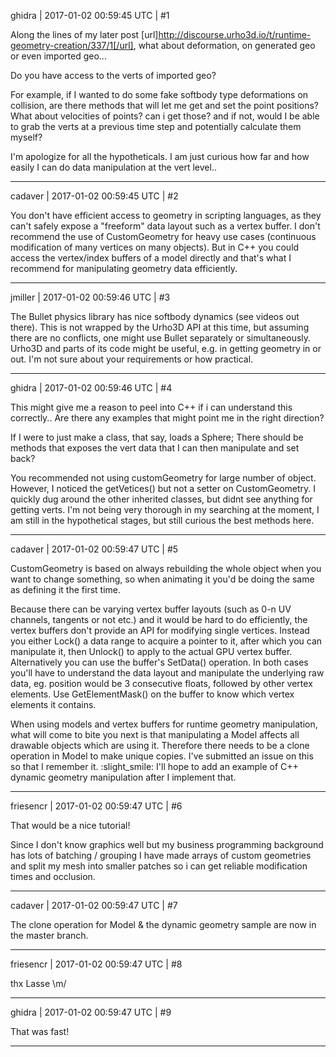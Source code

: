 ghidra | 2017-01-02 00:59:45 UTC | #1

Along the lines of my later post [url]http://discourse.urho3d.io/t/runtime-geometry-creation/337/1[/url], what about deformation, on generated geo or even imported geo...

Do you have access to the verts of imported geo?

For example, if I wanted to do some fake softbody type deformations on collision, are there methods that will let me get and set the point positions? What about velocities of points? can i get those? and if not, would I be able to grab the verts at a previous time step and potentially calculate them myself?

I'm apologize for all the hypotheticals. I am just curious how far and how easily I can do data manipulation at the vert level..

-------------------------

cadaver | 2017-01-02 00:59:45 UTC | #2

You don't have efficient access to geometry in scripting languages, as they can't safely expose a "freeform" data layout such as a vertex buffer. I don't recommend the use of CustomGeometry for heavy use cases (continuous modification of many vertices on many objects). But in C++ you could access the vertex/index buffers of a model directly and that's what I recommend for manipulating geometry data efficiently.

-------------------------

jmiller | 2017-01-02 00:59:46 UTC | #3

The Bullet physics library has nice softbody dynamics (see videos out there). This is not wrapped by the Urho3D API at this time, but assuming there are no conflicts, one might use Bullet separately or simultaneously. Urho3D and parts of its code might be useful, e.g. in getting geometry in or out. I'm not sure about your requirements or how practical.

-------------------------

ghidra | 2017-01-02 00:59:46 UTC | #4

This might give me a reason to peel into C++ if i can understand this correctly..
Are there any examples that might point me in the right direction?

If I were to just make a class, that say, loads a Sphere; There should be methods that exposes the vert data that I can then manipulate and set back?

You recommended not using customGeometry for large number of object. However, I noticed the getVetices() but not a setter on CustomGeometry. I quickly dug around the other inherited classes, but didnt see anything for getting verts. I'm not being very thorough in my searching at the moment, I am still in the hypothetical stages, but still curious the best methods here.

-------------------------

cadaver | 2017-01-02 00:59:47 UTC | #5

CustomGeometry is based on always rebuilding the whole object when you want to change something, so when animating it you'd be doing the same as defining it the first time.

Because there can be varying vertex buffer layouts (such as 0-n UV channels, tangents or not etc.) and it would be hard to do efficiently, the vertex buffers don't provide an API for modifying single vertices. Instead you either Lock() a data range to acquire a pointer to it, after which you can manipulate it, then Unlock() to apply to the actual GPU vertex buffer. Alternatively you can use the buffer's SetData() operation. In both cases you'll have to understand the data layout and manipulate the underlying raw data, eg. position would be 3 consecutive floats, followed by other vertex elements. Use GetElementMask() on the buffer to know which vertex elements it contains.

When using models and vertex buffers for runtime geometry manipulation, what will come to bite you next is that manipulating a Model affects all drawable objects which are using it. Therefore there needs to be a clone operation in Model to make unique copies. I've submitted an issue on this so that I remember it. :slight_smile: I'll hope to add an example of C++ dynamic geometry manipulation after I implement that.

-------------------------

friesencr | 2017-01-02 00:59:47 UTC | #6

That would be a nice tutorial!

Since I don't know graphics well but my business programming background has lots of batching / grouping I have made arrays of custom geometries and split my mesh into smaller patches so i can get reliable modification times and occlusion.

-------------------------

cadaver | 2017-01-02 00:59:47 UTC | #7

The clone operation for Model & the dynamic geometry sample are now in the master branch.

-------------------------

friesencr | 2017-01-02 00:59:47 UTC | #8

thx Lasse \m/

-------------------------

ghidra | 2017-01-02 00:59:47 UTC | #9

That was fast!

-------------------------

